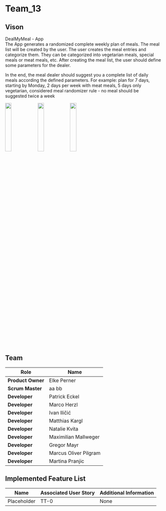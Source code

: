 # Team_13

## Vison
DealMyMeal - App <br/>
The App generates a randomized complete weekly plan of meals. The meal list will be created by the user. The user creates the meal entries and categorize them. They can be categorized into vegetarian meals, special meals or meat meals, etc. After creating the meal list, the user should define some parameters for the dealer.  

In the end, the meal dealer should suggest you a complete list of daily meals according the defined parameters. 
For example: plan for 7 days, starting by Monday, 2 days per week with meat meals, 5 days only vegetarian, considered meal randomizer rule - no meal should be suggested twice a week


<img src="https://user-images.githubusercontent.com/7067559/112191273-239b3a00-8c06-11eb-8356-8c2054edfb20.png" width="20%"> <img src="https://user-images.githubusercontent.com/7067559/112191286-26962a80-8c06-11eb-8521-df2c2c9df786.png" width="20%"> <img src="https://user-images.githubusercontent.com/7067559/112191296-28f88480-8c06-11eb-886c-35794e9c9886.png" width="20%">


## Team
| Role | Name |
| ---- | ---- |
| **Product Owner** | Elke Perner |
| **Scrum Master** | aa bb |
| **Developer** | Patrick Eckel |
| **Developer** | Marco Herzl |
| **Developer** | Ivan Iličić |
| **Developer** | Matthias Kargl |
| **Developer** | Natalie Kvita |
| **Developer** | Maximilian Mallweger |
| **Developer** | Gregor Mayr |
| **Developer** | Marcus Oliver Pilgram |
| **Developer** | Martina Pranjic |


## Implemented Feature List
| Name | Associated User Story | Additional Information |
| --- | --- | --- |
| Placeholder | TT-0 | None |
